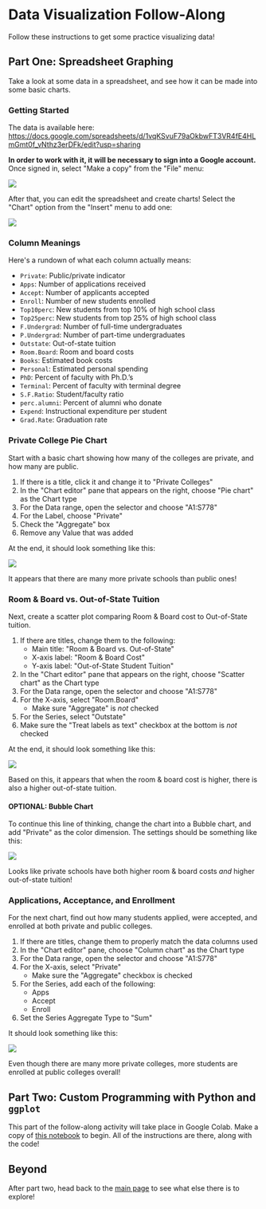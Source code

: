 # Data Visualization Follow-Along
Follow these instructions to get some practice visualizing data!

## Part One: Spreadsheet Graphing
Take a look at some data in a spreadsheet, and see how it can be made into some basic charts.

### Getting Started
The data is available here: https://docs.google.com/spreadsheets/d/1vqKSvuF79aOkbwFT3VR4fE4HLmGmt0f_vNthz3erDFk/edit?usp=sharing

**In order to work with it, it will be necessary to sign into a Google account.** Once signed in, select "Make a copy" from the "File" menu:

![](https://i.imgur.com/wLBUYDA.png)

After that, you can edit the spreadsheet and create charts! Select the "Chart" option from the "Insert" menu to add one:

![](https://i.imgur.com/mGRxspx.png)

### Column Meanings
Here's a rundown of what each column actually means:

- `Private`: Public/private indicator
- `Apps`: Number of applications received
- `Accept`: Number of applicants accepted
- `Enroll`: Number of new students enrolled
- `Top10perc`: New students from top 10% of high school class
- `Top25perc`: New students from top 25% of high school class
- `F.Undergrad`: Number of full-time undergraduates
- `P.Undergrad`: Number of part-time undergraduates
- `Outstate`: Out-of-state tuition
- `Room.Board`: Room and board costs
- `Books`: Estimated book costs
- `Personal`: Estimated personal spending
- `PhD`: Percent of faculty with Ph.D.’s
- `Terminal`: Percent of faculty with terminal degree
- `S.F.Ratio`: Student/faculty ratio
- `perc.alumni`: Percent of alumni who donate
- `Expend`: Instructional expenditure per student
- `Grad.Rate`: Graduation rate

### Private College Pie Chart
Start with a basic chart showing how many of the colleges are private, and how many are public.

1. If there is a title, click it and change it to "Private Colleges"
1. In the "Chart editor" pane that appears on the right, choose "Pie chart" as the Chart type
1. For the Data range, open the selector and choose "A1:S778"
1. For the Label, choose "Private"
1. Check the "Aggregate" box
1. Remove any Value that was added

At the end, it should look something like this:

![](https://i.imgur.com/wlbcLbw.png)

It appears that there are many more private schools than public ones!

### Room & Board vs. Out-of-State Tuition
Next, create a scatter plot comparing Room & Board cost to Out-of-State tuition.

1. If there are titles, change them to the following:
    - Main title: "Room & Board vs. Out-of-State"
    - X-axis label: "Room & Board Cost"
    - Y-axis label: "Out-of-State Student Tuition"
1. In the "Chart editor" pane that appears on the right, choose "Scatter chart" as the Chart type
1. For the Data range, open the selector and choose "A1:S778"
1. For the X-axis, select "Room.Board"
    - Make sure "Aggregate" is _not_ checked
1. For the Series, select "Outstate"
1. Make sure the "Treat labels as text" checkbox at the bottom is _not_ checked

At the end, it should look something like this:

![](https://i.imgur.com/48VUfdk.png)

Based on this, it appears that when the room & board cost is higher, there is also a higher out-of-state tuition.

#### OPTIONAL: Bubble Chart
To continue this line of thinking, change the chart into a Bubble chart, and add "Private" as the color dimension. The settings should be something like this:

![](https://i.imgur.com/mQM2fvb.png)

Looks like private schools have both higher room & board costs _and_ higher out-of-state tuition!

### Applications, Acceptance, and Enrollment
For the next chart, find out how many students applied, were accepted, and enrolled at both private and public colleges.

1. If there are titles, change them to properly match the data columns used
1. In the "Chart editor" pane, choose "Column chart" as the Chart type
1. For the Data range, open the selector and choose "A1:S778"
1. For the X-axis, select "Private"
    - Make sure the "Aggregate" checkbox is checked
1. For the Series, add each of the following:
    - Apps
    - Accept
    - Enroll
1. Set the Series Aggregate Type to "Sum"

It should look something like this:

![](https://i.imgur.com/AyGjUtI.png)

Even though there are many more private colleges, more students are enrolled at public colleges overall!

## Part Two: Custom Programming with Python and `ggplot`
This part of the follow-along activity will take place in Google Colab. Make a copy of [this notebook](https://colab.research.google.com/drive/1bo9vubNJkGDzvNZx9rRP1XII_jz5oF0f#scrollTo=4iFzpN7VGXyc) to begin. All of the instructions are there, along with the code!

## Beyond
After part two, head back to the [main page](StudentDesc.md) to see what else there is to explore!